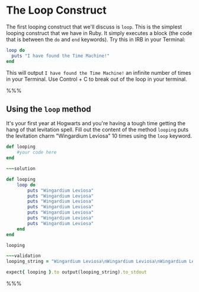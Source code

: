 # The Loop Construct

The first looping construct that we'll discuss is `loop`. This is the simplest looping construct that we have in Ruby. It simply executes a block (the code that is between the `do` and `end` keywords). Try this in IRB in your Terminal:

```ruby
loop do
  puts "I have found the Time Machine!"
end
```

This will output `I have found the Time Machine!` an infinite number of times in your Terminal. Use Control + C to break out of the loop in your terminal.

%%%

## Using the `loop` method

It's your first year at Hogwarts and you're having a tough time getting the hang of that levitation spell. Fill out the content of the method `looping` puts the 
levitation charm "Wingardium Leviosa" 10 times using the `loop` keyword. 

```ruby
def looping
	#your code here
end

~~~solution

def looping 
	loop do 
		puts "Wingardium Leviosa"
		puts "Wingardium Leviosa"
		puts "Wingardium Leviosa"
		puts "Wingardium Leviosa"
		puts "Wingardium Leviosa"
		puts "Wingardium Leviosa"
		puts "Wingardium Leviosa"
	end
end

looping

~~~validation
looping_string = "Wingardium Leviosa\nWingardium Leviosa\nWingardium Leviosa\nWingardium Leviosa\nWingardium Leviosa\nWingardium Leviosa\nWingardium Leviosa\n"

expect{ looping }.to output(looping_string).to_stdout

```

%%%
